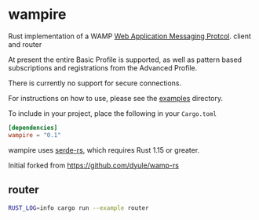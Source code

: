 # wampire
Rust implementation of a WAMP [Web Application Messaging Protcol](http://wamp-proto.org/). client and router

At present the entire Basic Profile is supported, as well as pattern based subscriptions and registrations from the Advanced Profile.

There is currently no support for secure connections.

For instructions on how to use, please see the [examples](examples) directory.

To include in your project, place the following in your `Cargo.toml`

```toml
[dependencies]
wampire = "0.1"
```

wampire uses [serde-rs](https://github.com/serde-rs/serde), which requires Rust 1.15 or greater.

Initial forked from https://github.com/dyule/wamp-rs

## router

```bash
RUST_LOG=info cargo run --example router
```